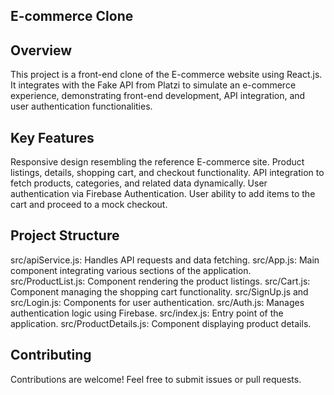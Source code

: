 E-commerce Clone
------------------

Overview
---------
This project is a front-end clone of the E-commerce website using React.js. It integrates with the Fake API from Platzi to simulate an e-commerce experience, demonstrating front-end development, API integration, and user authentication functionalities.


Key Features
-------------
Responsive design resembling the reference E-commerce site.
Product listings, details, shopping cart, and checkout functionality.
API integration to fetch products, categories, and related data dynamically.
User authentication via Firebase Authentication.
User ability to add items to the cart and proceed to a mock checkout.

Project Structure
------------------
src/apiService.js: Handles API requests and data fetching.
src/App.js: Main component integrating various sections of the application.
src/ProductList.js: Component rendering the product listings.
src/Cart.js: Component managing the shopping cart functionality.
src/SignUp.js and src/Login.js: Components for user authentication.
src/Auth.js: Manages authentication logic using Firebase.
src/index.js: Entry point of the application.
src/ProductDetails.js: Component displaying product details.

Contributing
------------
Contributions are welcome! Feel free to submit issues or pull requests.
